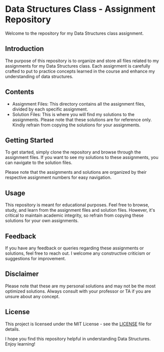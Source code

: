 # Data Structures Class - Assignment Repository

Welcome to the repository for my Data Structures class assignment.

## Introduction

The purpose of this repository is to organize and store all files related to my assignments for my Data Structures class. Each assignment is carefully crafted to put to practice concepts learned in the course and enhance my understanding of data structures.

## Contents

- Assignment Files: This directory contains all the assignment files, divided by each specific assignment.
- Solution Files: This is where you will find my solutions to the assignments. Please note that these solutions are for reference only. Kindly refrain from copying the solutions for your assignments.

## Getting Started

To get started, simply clone the repository and browse through the assignment files. If you want to see my solutions to these assignments, you can navigate to the solution files.

Please note that the assignments and solutions are organized by their respective assignment numbers for easy navigation.

## Usage

This repository is meant for educational purposes. Feel free to browse, study, and learn from the assignment files and solution files. However, it's critical to maintain academic integrity, so refrain from copying these solutions for your own assignments.

## Feedback

If you have any feedback or queries regarding these assignments or solutions, feel free to reach out. I welcome any constructive criticism or suggestions for improvement.

## Disclaimer

Please note that these are my personal solutions and may not be the most optimized solutions. Always consult with your professor or TA if you are unsure about any concept.

## License

This project is licensed under the MIT License - see the [LICENSE](LICENSE) file for details.

I hope you find this repository helpful in understanding Data Structures. Enjoy learning!

